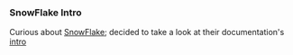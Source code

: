 ### SnowFlake Intro

Curious about [SnowFlake](https://www.snowflake.com/); decided to take a look at their documentation's [intro](https://quickstarts.snowflake.com/guide/getting_started_with_python/index.html#0)